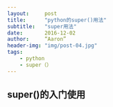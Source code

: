 ```yaml
---
layout:     post
title:      "python的super()用法"
subtitle:   "super用法"
date:       2016-12-02
author:     “Aaron”
header-img: "img/post-04.jpg"
tags:
    - python
    - super（）
---
```


## super()的入门使用
